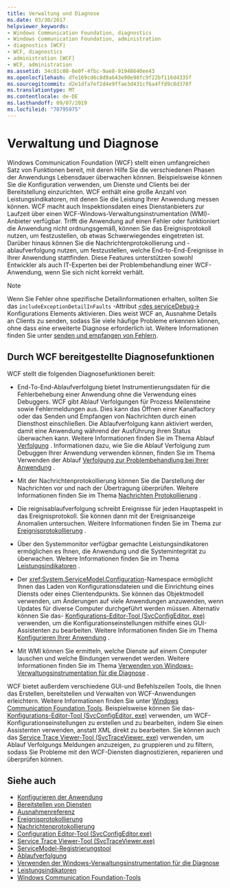 ```yaml
---
title: Verwaltung und Diagnose
ms.date: 03/30/2017
helpviewer_keywords:
- Windows Communication Foundation, diagnostics
- Windows Communication Foundation, administration
- diagnostics [WCF]
- WCF, diagnostics
- administration [WCF]
- WCF, administration
ms.assetid: 34c81c08-0e0f-4fbc-9ae8-91948640ee43
ms.openlocfilehash: dfe169cd6c8d9a643e90e98fc9f22bf116d4335f
ms.sourcegitcommit: d2e1dfa7ef2d4e9ffae3d431cf6a4ffd9c8d378f
ms.translationtype: MT
ms.contentlocale: de-DE
ms.lasthandoff: 09/07/2019
ms.locfileid: "70795975"
---
```

# <a name="administration-and-diagnostics"></a>Verwaltung und Diagnose
Windows Communication Foundation (WCF) stellt einen umfangreichen Satz von Funktionen bereit, mit deren Hilfe Sie die verschiedenen Phasen der Anwendungs Lebensdauer überwachen können. Beispielsweise können Sie die Konfiguration verwenden, um Dienste und Clients bei der Bereitstellung einzurichten. WCF enthält eine große Anzahl von Leistungsindikatoren, mit denen Sie die Leistung Ihrer Anwendung messen können. WCF macht auch Inspektionsdaten eines Dienstanbieters zur Laufzeit über einen WCF-Windows-Verwaltungsinstrumentation (WMI)-Anbieter verfügbar. Trifft die Anwendung auf einen Fehler oder funktioniert die Anwendung nicht ordnungsgemäß, können Sie das Ereignisprotokoll nutzen, um festzustellen, ob etwas Schwerwiegendes eingetreten ist. Darüber hinaus können Sie die Nachrichtenprotokollierung und -ablaufverfolgung nutzen, um festzustellen, welche End-to-End-Ereignisse in Ihrer Anwendung stattfinden. Diese Features unterstützen sowohl Entwickler als auch IT-Experten bei der Problembehandlung einer WCF-Anwendung, wenn Sie sich nicht korrekt verhält.  
  
> [!NOTE]
> Wenn Sie Fehler ohne spezifische Detailinformationen erhalten, sollten Sie das `includeExceptionDetailInFaults` -Attribut [ \<des serviceDebug->](../../configure-apps/file-schema/wcf/servicedebug.md) Konfigurations Elements aktivieren. Dies weist WCF an, Ausnahme Details an Clients zu senden, sodass Sie viele häufige Probleme erkennen können, ohne dass eine erweiterte Diagnose erforderlich ist. Weitere Informationen finden Sie unter [senden und empfangen von Fehlern](../sending-and-receiving-faults.md).  
  
## <a name="diagnostics-features-provided-by-wcf"></a>Durch WCF bereitgestellte Diagnosefunktionen  
 WCF stellt die folgenden Diagnosefunktionen bereit:  
  
- End-To-End-Ablaufverfolgung bietet Instrumentierungsdaten für die Fehlerbehebung einer Anwendung ohne die Verwendung eines Debuggers. WCF gibt Ablauf Verfolgungen für Prozess Meilensteine sowie Fehlermeldungen aus. Dies kann das Öffnen einer Kanalfactory oder das Senden und Empfangen von Nachrichten durch einen Diensthost einschließen. Die Ablaufverfolgung kann aktiviert werden, damit eine Anwendung während der Ausführung ihren Status überwachen kann. Weitere Informationen finden Sie im Thema Ablauf [Verfolgung](./tracing/index.md) . Informationen dazu, wie Sie die Ablauf Verfolgung zum Debuggen Ihrer Anwendung verwenden können, finden Sie im Thema Verwenden der Ablauf [Verfolgung zur Problembehandlung bei Ihrer Anwendung](./tracing/using-tracing-to-troubleshoot-your-application.md) .  
  
- Mit der Nachrichtenprotokollierung können Sie die Darstellung der Nachrichten vor und nach der Übertragung überprüfen. Weitere Informationen finden Sie im Thema [Nachrichten Protokollierung](message-logging.md) .  
  
- Die reignisablaufverfolgung schreibt Ereignisse für jeden Hauptaspekt in das Ereignisprotokoll. Sie können dann mit der Ereignisanzeige Anomalien untersuchen. Weitere Informationen finden Sie im Thema zur [Ereignisprotokollierung](./event-logging/index.md) .  
  
- Über den Systemmonitor verfügbar gemachte Leistungsindikatoren ermöglichen es Ihnen, die Anwendung und die Systemintegrität zu überwachen. Weitere Informationen finden Sie im Thema [Leistungsindikatoren](./performance-counters/index.md) .  
  
- Der <xref:System.ServiceModel.Configuration>-Namespace ermöglicht Ihnen das Laden von Konfigurationsdateien und die Einrichtung eines Diensts oder eines Clientendpunkts. Sie können das Objektmodell verwenden, um Änderungen auf viele Anwendungen anzuwenden, wenn Updates für diverse Computer durchgeführt werden müssen. Alternativ können Sie das- [Konfigurations-Editor-Tool (SvcConfigEditor. exe)](../configuration-editor-tool-svcconfigeditor-exe.md) verwenden, um die Konfigurationseinstellungen mithilfe eines GUI-Assistenten zu bearbeiten. Weitere Informationen finden Sie im Thema [Konfigurieren Ihrer Anwendung](configuring-your-application.md) .  
  
- Mit WMI können Sie ermitteln, welche Dienste auf einem Computer lauschen und welche Bindungen verwendet werden. Weitere Informationen finden Sie im Thema [Verwenden von Windows-Verwaltungsinstrumentation für die Diagnose](./wmi/index.md) .  
  
 WCF bietet außerdem verschiedene GUI-und Befehlszeilen Tools, die Ihnen das Erstellen, bereitstellen und Verwalten von WCF-Anwendungen erleichtern. Weitere Informationen finden Sie unter [Windows Communication Foundation Tools](../tools.md). Beispielsweise können Sie das- [Konfigurations-Editor-Tool (SvcConfigEditor. exe)](../configuration-editor-tool-svcconfigeditor-exe.md) verwenden, um WCF-Konfigurationseinstellungen zu erstellen und zu bearbeiten, indem Sie einen Assistenten verwenden, anstatt XML direkt zu bearbeiten. Sie können auch das [Service Trace Viewer-Tool (SvcTraceViewer. exe)](../service-trace-viewer-tool-svctraceviewer-exe.md) verwenden, um Ablauf Verfolgungs Meldungen anzuzeigen, zu gruppieren und zu filtern, sodass Sie Probleme mit den WCF-Diensten diagnostizieren, reparieren und überprüfen können.  
  
## <a name="see-also"></a>Siehe auch

- [Konfigurieren der Anwendung](configuring-your-application.md)
- [Bereitstellen von Diensten](deploying-services.md)
- [Ausnahmenreferenz](./exceptions-reference/index.md)
- [Ereignisprotokollierung](./event-logging/index.md)
- [Nachrichtenprotokollierung](message-logging.md)
- [Configuration Editor-Tool (SvcConfigEditor.exe)](../configuration-editor-tool-svcconfigeditor-exe.md)
- [Service Trace Viewer-Tool (SvcTraceViewer.exe)](../service-trace-viewer-tool-svctraceviewer-exe.md)
- [ServiceModel-Registrierungstool](servicemodel-registration-tool.md)
- [Ablaufverfolgung](./tracing/index.md)
- [Verwenden der Windows-Verwaltungsinstrumentation für die Diagnose](./wmi/index.md)
- [Leistungsindikatoren](./performance-counters/index.md)
- [Windows Communication Foundation-Tools](../tools.md)

